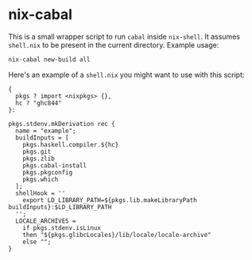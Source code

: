 # nix-cabal

This is a small wrapper script to run `cabal` inside `nix-shell`. It assumes
`shell.nix` to be present in the current directory. Example usage:

```bash
nix-cabal new-build all
```

Here's an example of a `shell.nix` you might want to use with this script:

```
{
  pkgs ? import <nixpkgs> {},
  hc ? "ghc844"
}:

pkgs.stdenv.mkDerivation rec {
  name = "example";
  buildInputs = [
    pkgs.haskell.compiler.${hc}
    pkgs.git
    pkgs.zlib
    pkgs.cabal-install
    pkgs.pkgconfig
    pkgs.which
  ];
  shellHook = ''
    export LD_LIBRARY_PATH=${pkgs.lib.makeLibraryPath buildInputs}:$LD_LIBRARY_PATH
  '';
  LOCALE_ARCHIVES =
    if pkgs.stdenv.isLinux
    then "${pkgs.glibcLocales}/lib/locale/locale-archive"
    else "";
}
```
